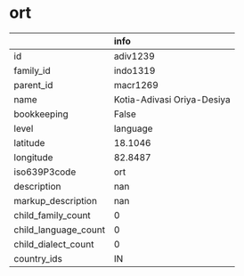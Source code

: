 # ort
|                      | info                       |
|:---------------------|:---------------------------|
| id                   | adiv1239                   |
| family_id            | indo1319                   |
| parent_id            | macr1269                   |
| name                 | Kotia-Adivasi Oriya-Desiya |
| bookkeeping          | False                      |
| level                | language                   |
| latitude             | 18.1046                    |
| longitude            | 82.8487                    |
| iso639P3code         | ort                        |
| description          | nan                        |
| markup_description   | nan                        |
| child_family_count   | 0                          |
| child_language_count | 0                          |
| child_dialect_count  | 0                          |
| country_ids          | IN                         |